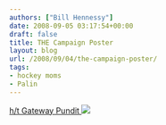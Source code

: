 ```yaml
---
authors: ["Bill Hennessy"]
date: 2008-09-05 03:17:54+00:00
draft: false
title: THE Campaign Poster
layout: blog
url: /2008/09/04/the-campaign-poster/
tags:
- hockey moms
- Palin
---
```


[h/t Gateway Pundit
![](https://journeymapp.com/hennessysview/wp-content/uploads/2012/02/hockeymomsforpalin.jpg?w=300)
](https://gatewaypundit.blogspot.com/2008/09/incredible-sarah-palin-speech-video.html)
